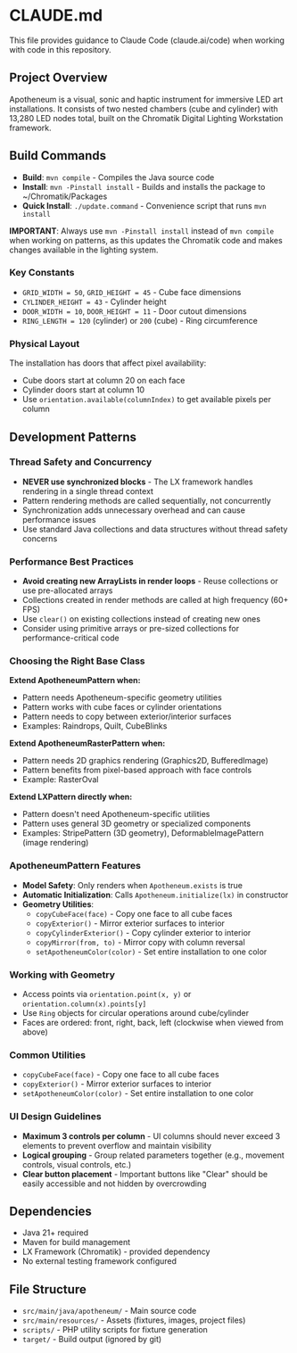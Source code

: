 # CLAUDE.md

This file provides guidance to Claude Code (claude.ai/code) when working with code in this repository.

## Project Overview

Apotheneum is a visual, sonic and haptic instrument for immersive LED art installations. It consists of two nested chambers (cube and cylinder) with 13,280 LED nodes total, built on the Chromatik Digital Lighting Workstation framework.

## Build Commands

- **Build**: `mvn compile` - Compiles the Java source code
- **Install**: `mvn -Pinstall install` - Builds and installs the package to ~/Chromatik/Packages
- **Quick Install**: `./update.command` - Convenience script that runs `mvn install`

**IMPORTANT**: Always use `mvn -Pinstall install` instead of `mvn compile` when working on patterns, as this updates the Chromatik code and makes changes available in the lighting system.

### Key Constants

- `GRID_WIDTH = 50`, `GRID_HEIGHT = 45` - Cube face dimensions
- `CYLINDER_HEIGHT = 43` - Cylinder height
- `DOOR_WIDTH = 10`, `DOOR_HEIGHT = 11` - Door cutout dimensions
- `RING_LENGTH = 120` (cylinder) or `200` (cube) - Ring circumference

### Physical Layout

The installation has doors that affect pixel availability:
- Cube doors start at column 20 on each face
- Cylinder doors start at column 10
- Use `orientation.available(columnIndex)` to get available pixels per column

## Development Patterns

### Thread Safety and Concurrency

- **NEVER use synchronized blocks** - The LX framework handles rendering in a single thread context
- Pattern rendering methods are called sequentially, not concurrently
- Synchronization adds unnecessary overhead and can cause performance issues
- Use standard Java collections and data structures without thread safety concerns

### Performance Best Practices

- **Avoid creating new ArrayLists in render loops** - Reuse collections or use pre-allocated arrays
- Collections created in render methods are called at high frequency (60+ FPS)
- Use `clear()` on existing collections instead of creating new ones
- Consider using primitive arrays or pre-sized collections for performance-critical code

### Choosing the Right Base Class

**Extend ApotheneumPattern when:**
- Pattern needs Apotheneum-specific geometry utilities
- Pattern works with cube faces or cylinder orientations
- Pattern needs to copy between exterior/interior surfaces
- Examples: Raindrops, Quilt, CubeBlinks

**Extend ApotheneumRasterPattern when:**
- Pattern needs 2D graphics rendering (Graphics2D, BufferedImage)
- Pattern benefits from pixel-based approach with face controls
- Example: RasterOval

**Extend LXPattern directly when:**
- Pattern doesn't need Apotheneum-specific utilities
- Pattern uses general 3D geometry or specialized components
- Examples: StripePattern (3D geometry), DeformableImagePattern (image rendering)

### ApotheneumPattern Features

- **Model Safety**: Only renders when `Apotheneum.exists` is true
- **Automatic Initialization**: Calls `Apotheneum.initialize(lx)` in constructor
- **Geometry Utilities**: 
  - `copyCubeFace(face)` - Copy one face to all cube faces
  - `copyExterior()` - Mirror exterior surfaces to interior
  - `copyCylinderExterior()` - Copy cylinder exterior to interior
  - `copyMirror(from, to)` - Mirror copy with column reversal
  - `setApotheneumColor(color)` - Set entire installation to one color

### Working with Geometry

- Access points via `orientation.point(x, y)` or `orientation.column(x).points[y]`
- Use `Ring` objects for circular operations around cube/cylinder
- Faces are ordered: front, right, back, left (clockwise when viewed from above)

### Common Utilities

- `copyCubeFace(face)` - Copy one face to all cube faces
- `copyExterior()` - Mirror exterior surfaces to interior
- `setApotheneumColor(color)` - Set entire installation to one color

### UI Design Guidelines

- **Maximum 3 controls per column** - UI columns should never exceed 3 elements to prevent overflow and maintain visibility
- **Logical grouping** - Group related parameters together (e.g., movement controls, visual controls, etc.)
- **Clear button placement** - Important buttons like "Clear" should be easily accessible and not hidden by overcrowding

## Dependencies

- Java 21+ required
- Maven for build management
- LX Framework (Chromatik) - provided dependency
- No external testing framework configured

## File Structure

- `src/main/java/apotheneum/` - Main source code
- `src/main/resources/` - Assets (fixtures, images, project files)
- `scripts/` - PHP utility scripts for fixture generation
- `target/` - Build output (ignored by git)